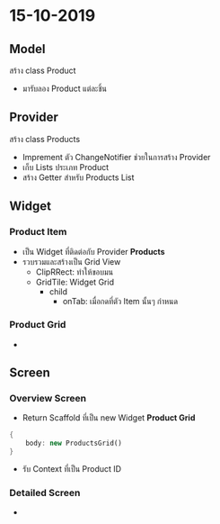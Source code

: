 # 15-10-2019

## Model
สร้าง class Product 
- มารับลอง Product แต่ละชิ้น

## Provider
สร้าง class Products
- Imprement ตัว ChangeNotifier ช่วยในการสร้าง Provider
- เก็บ Lists ประเภท Product
- สร้าง Getter สำหรับ Products List

## Widget
### Product Item
- เป็น Widget ที่ติดต่อกับ Provider **Products**
- รวบรวมและสร้างเป็น Grid View
	- ClipRRect: ทำให้ขอบมน
	- GridTile: Widget Grid
		- child
			- onTab: เมื่อกดที่ตัว Item นั้นๆ กำหนด
### Product Grid
- 

## Screen
### Overview Screen
- Return Scaffold ที่เป็น new Widget **Product Grid** 
```dart
{
	body: new ProductsGrid()
}
```
- รับ Context ที่เป็น Product ID
### Detailed Screen
- 